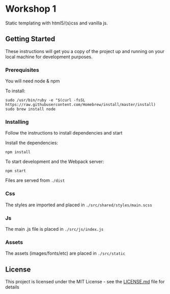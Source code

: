# Workshop 1

Static templating with html5/(s)css and vanilla js.

## Getting Started

These instructions will get you a copy of the project up and running on your local machine for development purposes.

### Prerequisites

You will need node & npm

To install:

```
sudo /usr/bin/ruby -e "$(curl -fsSL https://raw.githubusercontent.com/Homebrew/install/master/install)
sudo brew install node
```

### Installing

Follow the instructions to install dependencies and start

Install the dependencies:

```
npm install
```

To start development and the Webpack server:

```
npm start
```

Files are served from `./dist`

### Css

The styles are imported and placed in `./src/shared/styles/main.scss`

### Js

The main .js file is placed in `./src/js/index.js`

### Assets

The assets (images/fonts/etc) are placed in `./src/static`

## License

This project is licensed under the MIT License - see the [LICENSE.md](LICENSE.md) file for details

